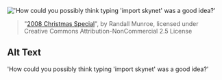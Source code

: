 !['How could you possibly think typing 'import skynet' was a good idea?'](https://imgs.xkcd.com/comics/2008_christmas_special.png)
> "[2008 Christmas Special](https://xkcd.com/521/)", by Randall Munroe, licensed under Creative Commons Attribution-NonCommercial 2.5 License

## Alt Text
'How could you possibly think typing 'import skynet' was a good idea?'
